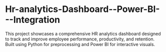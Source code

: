# Hr-analytics-Dashboard--Power-BI---Integration
This project showcases a comprehensive HR analytics dashboard designed to track and improve employee performance, productivity, and retention. Built using Python for preprocessing and Power BI for interactive visuals.
